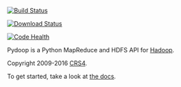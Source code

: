 [![Build Status](https://travis-ci.org/crs4/pydoop.png)](https://travis-ci.org/crs4/pydoop)

[![Download Status](https://img.shields.io/pypi/dm/pydoop.svg)](https://pypi.python.org/pypi/pydoop)

[![Code Health](https://landscape.io/github/crs4/pydoop/develop/landscape.svg?style=flat)](https://landscape.io/github/crs4/pydoop/develop)

Pydoop is a Python MapReduce and HDFS API for
[Hadoop](http://hadoop.apache.org/).

Copyright 2009-2016 [CRS4](http://www.crs4.it/).

To get started, take a look at [the docs](http://crs4.github.io/pydoop/).
